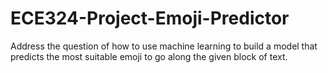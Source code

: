 # ECE324-Project-Emoji-Predictor
Address the question of how to use machine learning to build a model that predicts the most suitable emoji to go along the given block of text.
